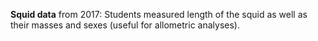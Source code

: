
**Squid data** from 2017: Students measured length of the squid as well as their masses and sexes (useful for allometric analyses). 